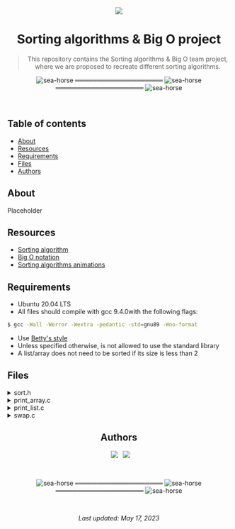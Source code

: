 <div align="center">

<img src="https://apply.holbertonschool.com/holberton-logo.png" />
<h1> Sorting algorithms & Big O project </h1>

> This repository contains the Sorting algorithms & Big O team project, where we are proposed to recreate different sorting algorithms.

</div>

<div align="center">

![sea-horse](https://user-images.githubusercontent.com/110431271/229328604-b8c19c26-54e9-48d6-946f-91b0337deece.png) ════════════════════ ![sea-horse](https://user-images.githubusercontent.com/110431271/229328604-b8c19c26-54e9-48d6-946f-91b0337deece.png) ════════════════════ ![sea-horse](https://user-images.githubusercontent.com/110431271/229328604-b8c19c26-54e9-48d6-946f-91b0337deece.png)

</div>

<br>

## Table of contents
* [About](#about)
* [Resources](#resources)
* [Requirements](#requirements)
* [Files](#files)
* [Authors](#authors)

## About
Placeholder

## Resources
* [Sorting algorithm](https://en.wikipedia.org/wiki/Sorting_algorithm)
* [Big O notation](https://stackoverflow.com/questions/487258/what-is-a-plain-english-explanation-of-big-o-notation)
* [Sorting algorithms animations](https://www.toptal.com/developers/sorting-algorithms)

## Requirements
* Ubuntu 20.04 LTS
* All files should compile with gcc 9.4.0with the following flags:
```bash
$ gcc -Wall -Werror -Wextra -pedantic -std=gnu89 -Wno-format
```
* Use [Betty's style](https://github.com/holbertonschool/Betty/wiki)
* Unless specified otherwise, is not allowed to use the standard library
* A list/array does not need to be sorted if its size is less than 2

## Files

<details>
<summary>sort.h</summary>
Header file that contains all the prototypes of the proposed sorting algorithms, auxiliary functions and data structure for doubly linked list.
</details>

<details>
<summary>print_array.c</summary>
Contains the auxiliary function that prints an array of integers taking as parameters the array to be printed and its size.
</details>

<details>
<summary>print_list.c</summary>
Contains the auxiliary function that prints a list of integers, taking a list as a parameter.
</details>

<details>
<summary>swap.c</summary>
Contains the auxiliary function for swap values in a given array.
</details>

<div align="center">

## Authors
  
&ensp;[<img src="https://img.shields.io/badge/vandriodd-%23121011.svg?style=for-the-badge&logo=github&logoColor=white">](https://github.com/vandriodd)
&ensp;[<img src="https://img.shields.io/badge/gonzalopedernera-%23121011.svg?style=for-the-badge&logo=github&logoColor=white">](https://github.com/gonzalopedernera)

<br>

![sea-horse](https://user-images.githubusercontent.com/110431271/229328604-b8c19c26-54e9-48d6-946f-91b0337deece.png) ════════════════════ ![sea-horse](https://user-images.githubusercontent.com/110431271/229328604-b8c19c26-54e9-48d6-946f-91b0337deece.png) ════════════════════ ![sea-horse](https://user-images.githubusercontent.com/110431271/229328604-b8c19c26-54e9-48d6-946f-91b0337deece.png)

<br>

_Last updated: May 17, 2023_

</div>
